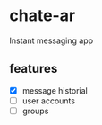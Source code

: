 # chate-ar

Instant messaging app

## features
- [X] message historial
- [ ] user accounts
- [ ] groups
